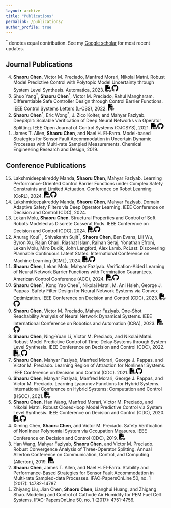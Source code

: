 ```yaml
---
layout: archive
title: "Publications"
permalink: /publications/
author_profile: true
---
```

<sup>*</sup> denotes equal contribution. See my [Google scholar](https://scholar.google.com/citations?user=4O9c5ysAAAAJ&hl=en) for most recent updates. 

## Journal Publications

<ol reversed>
  <li>
  	<b>Shaoru Chen</b>, Victor M. Preciado, Manfred Morari, Nikolai Matni. Robust Model Predictive Control with Polytopic Model Uncertainty through System Level Synthesis. Automatica, 2023. <a href="https://arxiv.org/pdf/2203.11375"> <img src="/files/file-pdf-solid.svg" width="20" height="20"></a><a href="https://github.com/ShaoruChen/Polytopic-SLSMPC"><img src="/files/github.svg" width="20" height="20"></a> 
</li>
  <li>
  	Shuo Yang<sup>*</sup>, <b>Shaoru Chen</b><sup>*</sup>, Victor M. Preciado, Rahul Mangharam. Differentiable Safe Controller Design through Control Barrier Functions. IEEE Control Systems Letters (L-CSS), 2022. <a href="https://arxiv.org/pdf/2209.10034"><img src="/files/file-pdf-solid.svg" width="20" height="20"></a> 
  </li>
  <li>
  	<b>Shaoru Chen</b><sup>*</sup>, Eric Wong<sup>*</sup>, J. Zico Kolter, and Mahyar Fazlyab. DeepSplit: Scalable Verification of Deep Neural Networks via Operator Splitting. IEEE Open Journal of Control Systems (OJCSYS), 2021. <a href="https://arxiv.org/pdf/2106.09117.pdf"><img src="/files/file-pdf-solid.svg" width="20" height="20"></a><a href="https://github.com/ShaoruChen/DeepSplit"><img src="/files/github.svg" width="20" height="20"></a> 
  </li>
  <li> 
  	James T. Allen, <b>Shaoru Chen</b>, and Nael H. El-Farra. Model-based Strategies for Sensor Fault Accommodation in Uncertain Dynamic Processes with Multi-rate Sampled Measurements. Chemical Engineering Research and Design, 2019. 
  </li>
</ol>


## Conference Publications
<ol reversed>
  <li>
    Lakshmideepakreddy Manda, <b>Shaoru Chen</b>, Mahyar Fazlyab. Learning Performance-Oriented Control Barrier Functions under Complex Safety Constraints and Limited Actuation. Conference on Robot Learning (CoRL), 2024. <a href="https://arxiv.org/pdf/2401.05629.pdf"> <img src="/files/file-pdf-solid.svg" width="20" height="20"></a><a href="https://github.com/ShaoruChen/Composite_CBF"><img src="/files/github.svg" width="20" height="20"></a> 
  </li>
  <li>
    Lakshmideepakreddy Manda, <b>Shaoru Chen</b>, Mahyar Fazlyab. Domain Adaptive Safety Filters via Deep Operator Learning. IEEE Conference on Decision and Control (CDC), 2024. 
  </li>
  <li>
    Lekan Molu, <b>Shaoru Chen</b>. Structural Properties and Control of Soft Robots Modeled as Discrete Cosserat Rods. IEEE Conference on Decision and Control (CDC), 2024. <a href="https://arxiv.org/pdf/2312.05937.pdf"> <img src="/files/file-pdf-solid.svg" width="20" height="20"></a><a href="https://github.com/robotsorcerer/dcm"><img src="/files/github.svg" width="20" height="20"></a> 
  </li>
  <li>
  Anurag Koul<sup>*</sup> , Shivakanth Sujit<sup>*</sup>, <b>Shaoru Chen</b>, Ben Evans, Lili Wu, Byron Xu, Rajan Chari, Riashat Islam, Raihan Seraj, Yonathan Efroni, Lekan Molu, Miro Dudik, John Langford, Alex Lamb. PcLast: Discovering Plannable Continuous Latent States. International Conference on Machine Learning (ICML), 2024. <a href="https://arxiv.org/pdf/2311.03534.pdf"> <img src="/files/file-pdf-solid.svg" width="20" height="20"></a><a href="https://github.com/shivakanthsujit/pclast"><img src="/files/github.svg" width="20" height="20"></a> 
  </li>
  <li>
    <b>Shaoru Chen</b>, Lekan Molu, Mahyar Fazlyab. Verification-Aided Learning of Neural Network Barrier Functions with Termination Guarantees. American Control Conference (ACC), 2024. <a href="https://arxiv.org/pdf/2403.07308.pdf"> <img src="/files/file-pdf-solid.svg" width="20" height="20"></a><a href="https://github.com/ShaoruChen/Neural-Barrier-Function"><img src="/files/github.svg" width="20" height="20"></a> 
  </li>
  <li>
  	<b>Shaoru Chen</b><sup>*</sup>, Kong Yao Chee<sup>*</sup>, Nikolai Matni, M. Ani Hsieh, George J. Pappas. Safety Filter Design for Neural Network Systems via Convex Optimization. IEEE Conference on Decision and Control (CDC), 2023. <a href="https://arxiv.org/pdf/2308.08086.pdf"> <img src="/files/file-pdf-solid.svg" width="20" height="20"></a><a href="https://github.com/ShaoruChen/NN-System-PSF"><img src="/files/github.svg" width="20" height="20"></a> 
</li>
  <li>
  	<b>Shaoru Chen</b>, Victor M. Preciado, Mahyar Fazlyab. One-Shot Reachability Analysis of Neural Network Dynamical Systems. IEEE International Conference on Robotics and Automation (ICRA), 2023. <a href="https://arxiv.org/pdf/2209.11827.pdf"><img src="/files/file-pdf-solid.svg" width="20" height="20"></a><a href="https://github.com/ShaoruChen/NN-System-Reachability"><img src="/files/github.svg" width="20" height="20"> </a>
</li>
  <li>
  	<b>Shaoru Chen</b>, Ning-Yuan Li, Victor M. Preciado, and Nikolai Matni. Robust Model Predictive Control of Time-Delay Systems through System Level Synthesis. IEEE Conference on Decision and Control (CDC), 2022. <a href="https://arxiv.org/pdf/2209.11841.pdf"> <img src="/files/file-pdf-solid.svg" width="20" height="20"> </a><a href="https://github.com/ShaoruChen/time-delay-robust-SLS-MPC"><img src="/files/github.svg" width="20" height="20"> </a> 
</li>
  <li>
  	<b>Shaoru Chen</b>, Mahyar Fazlyab, Manfred Morari, George J. Pappas, and Victor M. Preciado. Learning Region of Attraction for Nonlinear Systems. IEEE Conference on Decision and Control (CDC). 2021. <a href="https://arxiv.org/pdf/2110.00731.pdf"> <img src="/files/file-pdf-solid.svg" width="20" height="20"></a><a href="https://github.com/ShaoruChen/Learning-NN-ROA"><img src="/files/github.svg" width="20" height="20"></a> 
</li>
<li>
  <b>Shaoru Chen</b>, Mahyar Fazlyab, Manfred Morari, George J. Pappas, and Victor M. Preciado. Learning Lyapunov Functions for Hybrid Systems. International Conference on Hybrid Systems: Computation and Control (HSCC), 2021. <a href="https://arxiv.org/pdf/2012.12015.pdf"><img src="/files/file-pdf-solid.svg" width="20" height="20"></a> 
</li>
<li>
  <b>Shaoru Chen</b>, Han Wang, Manfred Morari, Victor M. Preciado, and Nikolai Matni. Robust Closed-loop Model Predictive Control via System Level Synthesis. IEEE Conference on Decision and Control (CDC), 2020. <a href="https://arxiv.org/pdf/1911.06842.pdf"><img src="/files/file-pdf-solid.svg" width="20" height="20"></a><a href="https://github.com/unstable-zeros/robust-mpc-sls"><img src="/files/github.svg" width="20" height="20"></a> 
</li>
<li>
  Ximing Chen, <b>Shaoru Chen</b>, and Victor M. Preciado. Safety Verification of Nonlinear Polynomial System via Occupation Measures. IEEE Conference on Decision and Control (CDC), 2019. <a href="https://arxiv.org/pdf/1903.05311.pdf"><img src="/files/file-pdf-solid.svg" width="20" height="20"></a> 
</li>
<li>
  Han Wang, Mahyar Fazlyab, <b>Shaoru Chen</b>, and Victor M. Preciado. Robust Convergence Analysis of Three-Operator Splitting. Annual Allerton Conference on Communication, Control, and Computing (Allerton), 2019.
 <a href="https://arxiv.org/pdf/1910.04229.pdf"><img src="/files/file-pdf-solid.svg" width="20" height="20"></a>
</li>
<li>
  <b>Shaoru Chen</b>, James T. Allen, and Nael H. El-Farra. Stability and Performance-Based Strategies for Sensor Fault Accommodation in Multi-rate Sampled-data Processes. IFAC-PapersOnLine 50, no. 1 (2017): 14782-14787.
</li>
<li>
 Zhiyang Liu, Jian Chen, <b>Shaoru Chen</b>, Lianghui Huang, and Zhigang Shao. Modeling and Control of Cathode Air Humidity for PEM Fuel Cell Systems. IFAC-PapersOnLine 50, no. 1 (2017): 4751-4756. 
</li>
</ol>

<!-- 
10. **Shaoru Chen**<sup>*</sup>, Kong Yao Chee<sup>*</sup>, Nikolai Matni, M. Ani Hsieh, George J. Pappas. Safety Filter Design for Neural Network Systems via Convex Optimization. IEEE Conference on Decision and Control (CDC), 2023.

9. **Shaoru Chen**, Victor M. Preciado, Mahyar Fazlyab. One-Shot Reachability Analysis of Neural Network Dynamical Systems. IEEE International Conference on Robotics and Automation (ICRA), 2023.

8. **Shaoru Chen**, Ning-Yuan Li, Victor M. Preciado, and Nikolai Matni. Robust Model Predictive Control of Time-Delay Systems through System Level Synthesis. IEEE Conference on Decision and Control (CDC), 2022.

7. **Shaoru Chen**, Mahyar Fazlyab, Manfred Morari, George J. Pappas, and Victor M. Preciado. Learning Region of Attraction for Nonlinear Systems. IEEE Conference on Decision and Control (CDC). 2021.

6. **Shaoru Chen**, Mahyar Fazlyab, Manfred Morari, George J. Pappas, and Victor M. Preciado. Learning Lyapunov Functions for Hybrid Systems. International Conference on Hybrid Systems: Computation and Control (HSCC), 2021.

5. **Shaoru Chen**, Han Wang, Manfred Morari, Victor M. Preciado, and Nikolai Matni. Robust Closed-loop Model Predictive Control via System Level Synthesis. IEEE Conference on Decision and Control (CDC), 2020.

4. Ximing Chen, **Shaoru Chen**, and Victor M. Preciado. Safety Verification of Nonlinear Polynomial System via Occupation Measures. IEEE Conference on Decision and Control (CDC), 2019. 

3. Han Wang, Mahyar Fazlyab, **Shaoru Chen**, and Victor M. Preciado. Robust Convergence Analysis of Three-Operator Splitting. Annual Allerton Conference on Communication, Control, and Computing (Allerton), 2019.

2. **Shaoru Chen**,  James T. Allen, and Nael H. El-Farra. Stability and Performance-Based Strategies for Sensor Fault Accommodation in Multi-rate Sampled-data Processes. IFAC-PapersOnLine 50, no. 1 (2017): 14782-14787.

1. Zhiyang Liu, Jian Chen, **Shaoru Chen**n, Lianghui Huang, and Zhigang Shao. Modeling and Control of Cathode Air Humidity for PEM Fuel Cell Systems. IFAC-PapersOnLine 50, no. 1 (2017): 4751-4756.
 -->
